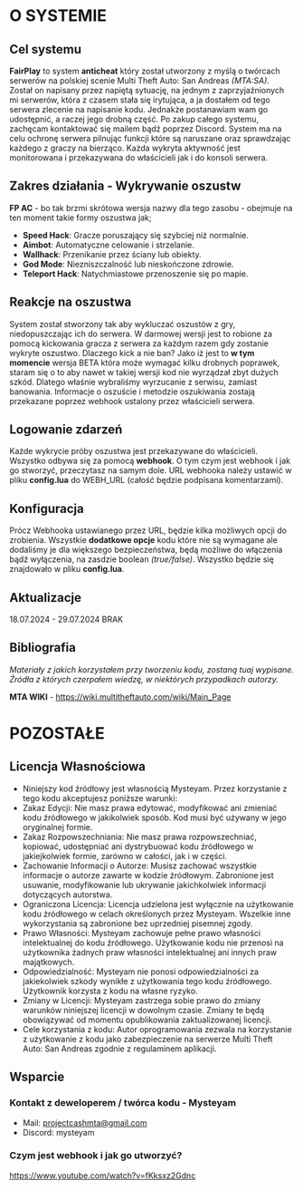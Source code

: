 # O SYSTEMIE 
## Cel systemu
**FairPlay** to system __anticheat__ który został utworzony z myślą o twórcach serwerów na polskiej scenie Multi Theft Auto: San Andreas *(MTA:SA)*. Został on napisany przez napiętą sytuację, na jednym z zaprzyjaźnionych mi serwerów, która z czasem stała się irytująca, a ja dostałem od tego serwera zlecenie na napisanie kodu. Jednakże postanawiam wam go udostępnić, a raczej jego drobną część. Po zakup całego systemu, zachęcam kontaktować się mailem bądź poprzez Discord. System ma na celu ochronę serwera pilnując funkcji które są naruszane oraz sprawdzając każdego z graczy na bierząco. Każda wykryta aktywność jest monitorowana i przekazywana do właścicieli jak i do konsoli serwera.

## Zakres działania - Wykrywanie oszustw
**FP AC** - bo tak brzmi skrótowa wersja nazwy dla tego zasobu - obejmuje na ten moment takie formy oszustwa jak;
- **Speed Hack**: Gracze poruszający się szybciej niż normalnie.
- **Aimbot**: Automatyczne celowanie i strzelanie.
- **Wallhack**: Przenikanie przez ściany lub obiekty.
- **God Mode**: Niezniszczalność lub nieskończone zdrowie.
- **Teleport Hack**: Natychmiastowe przenoszenie się po mapie.

## Reakcje na oszustwa
System został stworzony tak aby wykluczać oszustów z gry, niedopuszczając ich do serwera. W darmowej wersji jest to robione za pomocą kickowania gracza z serwera za każdym razem gdy zostanie wykryte oszustwo. Dlaczego kick a nie ban? Jako iż jest to __w tym momencie__ wersja BETA która może wymagać kilku drobnych poprawek, staram się o to aby nawet w takiej wersji kod nie wyrządzał zbyt dużych szkód. Dlatego właśnie wybraliśmy wyrzucanie z serwisu, zamiast banowania. Informacje o oszuście i metodzie oszukiwania zostają przekazane poprzez webhook ustalony przez właścicieli serwera.

## Logowanie zdarzeń
Każde wykrycie próby oszustwa jest przekazywane do właścicieli. Wszystko odbywa się za pomocą __webhook__. O tym czym jest webhook i jak go stworzyć, przeczytasz na samym dole. URL webhooka należy ustawić w pliku **config.lua** do WEBH_URL (całość będzie podpisana komentarzami).   

## Konfiguracja
Prócz Webhooka ustawianego przez URL, będzie kilka możliwych opcji do zrobienia. Wszystkie **dodatkowe opcje** kodu które nie są wymagane ale dodaliśmy je dla większego bezpieczeństwa, będą możliwe do włączenia bądź wyłączenia, na zasdzie boolean *(true/false)*. Wszystko będzie się znajdowało w pliku **config.lua**.

## Aktualizacje
18.07.2024 - 29.07.2024 BRAK

## Bibliografia
*Materiały z jakich korzystałem przy tworzeniu kodu, zostaną tuaj wypisane. Źródła z których czerpałem wiedzę, w niektórych przypadkach autorzy.* 

**MTA WIKI** - https://wiki.multitheftauto.com/wiki/Main_Page

# POZOSTAŁE
## Licencja Własnościowa
- Niniejszy kod źródłowy jest własnością Mysteyam. Przez korzystanie z tego kodu akceptujesz poniższe warunki:
- Zakaz Edycji: Nie masz prawa edytować, modyfikować ani zmieniać kodu źródłowego w jakikolwiek sposób. Kod musi być używany w jego oryginalnej formie.
- Zakaz Rozpowszechniania: Nie masz prawa rozpowszechniać, kopiować, udostępniać ani dystrybuować kodu źródłowego w jakiejkolwiek formie, zarówno w całości, jak i w części.
- Zachowanie Informacji o Autorze: Musisz zachować wszystkie informacje o autorze zawarte w kodzie źródłowym. Zabronione jest usuwanie, modyfikowanie lub ukrywanie jakichkolwiek informacji dotyczących autorstwa.
- Ograniczona Licencja: Licencja udzielona jest wyłącznie na użytkowanie kodu źródłowego w celach określonych przez Mysteyam. Wszelkie inne wykorzystania są zabronione bez uprzedniej pisemnej zgody.
- Prawo Własności: Mysteyam zachowuje pełne prawo własności intelektualnej do kodu źródłowego. Użytkowanie kodu nie przenosi na użytkownika żadnych praw własności intelektualnej ani innych praw majątkowych.
- Odpowiedzialność: Mysteyam nie ponosi odpowiedzialności za jakiekolwiek szkody wynikłe z użytkowania tego kodu źródłowego. Użytkownik korzysta z kodu na własne ryzyko.
- Zmiany w Licencji: Mysteyam zastrzega sobie prawo do zmiany warunków niniejszej licencji w dowolnym czasie. Zmiany te będą obowiązywać od momentu opublikowania zaktualizowanej licencji.
- Cele korzystania z kodu: Autor oprogramowania zezwala na korzystanie z użytkowanie z kodu jako zabezpieczenie na serwerze Multi Theft Auto: San Andreas zgodnie z regulaminem aplikacji.

## Wsparcie
### Kontakt z deweloperem / twórca kodu - Mysteyam
- Mail: projectcashmta@gmail.com
- Discord: mysteyam
### Czym jest webhook i jak go utworzyć?
https://www.youtube.com/watch?v=fKksxz2Gdnc
